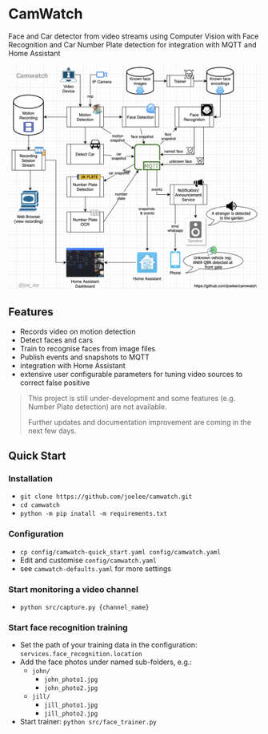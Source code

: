 # CamWatch
Face and Car detector from video streams using Computer Vision 
with Face Recognition and Car Number Plate detection for integration
with MQTT and Home Assistant


![GitHub Logo](docs/camwatch-target_arch.png)

## Features
- Records video on motion detection
- Detect faces and cars
- Train to recognise faces from image files
- Publish events and snapshots to MQTT
- integration with Home Assistant
- extensive user configurable parameters for tuning video sources to correct false positive

> This project is still under-development and some features (e.g. Number Plate detection) are not available.
> 
> Further updates and documentation improvement are coming in the next few days.
 

## Quick Start

### Installation
- `git clone https://github.com/joelee/camwatch.git`
- `cd camwatch`
- `python -m pip inatall -m requirements.txt`


### Configuration
- `cp config/camwatch-quick_start.yaml config/camwatch.yaml`
- Edit and customise `config/camwatch.yaml`
- see `camwatch-defaults.yaml` for more settings


### Start monitoring a video channel
- `python src/capture.py {channel_name}`


### Start face recognition training
- Set the path of your training data in the configuration: `services.face_recognition.location`
- Add the face photos under named sub-folders, e.g.:
    - `john/`
        - `john_photo1.jpg`
        - `john_photo2.jpg`
    - `jill/`
        - `jill_photo1.jpg`
        - `jill_photo2.jpg`
- Start trainer: `python src/face_trainer.py`
    


